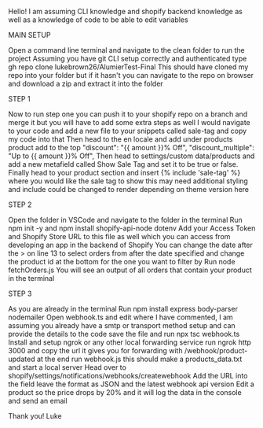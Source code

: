 Hello!
I am assuming CLI knowledge and shopify backend knowledge as well as a knowledge of code to be able to edit variables

MAIN SETUP

Open a command line terminal and navigate to the clean folder to run the project
Assuming you have git CLI setup correctly and authenticated type gh repo clone lukebrown26/AlumierTest-Final
This should have cloned my repo into your folder but if it hasn't you can navigate to the repo on browser and download a zip and extract it into the folder

STEP 1

Now to run step one you can push it to your shopify repo on a branch and merge it but you will have to add some extra steps as well
I would navigate to your code and add a new file to your snippets called sale-tag and copy my code into that
Then head to the en locale and add under products product add to the top
"discount": "{{ amount }}% Off",
"discount_multiple": "Up to {{ amount }}% Off",
Then head to settings/custom data/products and add a new metafield called Show Sale Tag and set it to be true or false.
Finally head to your product section and insert {% include 'sale-tag' %} where you would like the sale tag to show this may need additional styling and include could be changed to render depending on theme version here


STEP 2

Open the folder in VSCode and navigate to the folder in the terminal
Run npm init -y and npm install shopify-api-node dotenv
Add your Access Token and Shopify Store URL to this file as well which you can access from developing an app in the backend of Shopify
You can change the date after the > on line 13 to select orders from after the date specified and change the product id at the bottom for the one you want to filter by
Run node fetchOrders.js
You will see an output of all orders that contain your product in the terminal

STEP 3

As you are already in the terminal Run npm install express body-parser nodemailer 
Open webhook.ts and edit where I have commented, I am assuming you already have a smtp or transport method setup and can provide the details to the code save the file and run npx tsc webhook.ts
Install and setup ngrok or any other local forwarding service
run ngrok http 3000 and copy the url it gives you for forwarding with /webhook/product-updated at the end
run webhook.js this should make a products_data.txt and start a local server
Head over to shopify/settings/notifications/webhooks/createwebhook
Add the URL into the field leave the format as JSON and the latest webhook api version
Edit a product so the price drops by 20% and it will log the data in the console and send an email

Thank you!
Luke 
